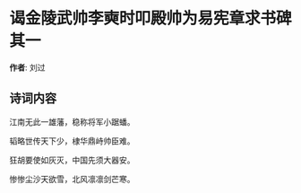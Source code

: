 # 谒金陵武帅李奭时叩殿帅为易宪章求书碑  其一

**作者**: 刘过

## 诗词内容

江南无此一雄藩，稳称将军小踞蟠。

韬略世传天下少，棣华鼎峙帅臣难。

狂胡要使如灰灭，中国先须大器安。

惨惨尘沙天欲雪，北风凛凛剑芒寒。

